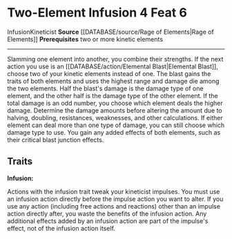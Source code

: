 ﻿---
actions: '[free-action]'
feat: Two-Element Infusion
id: '4193'
level: '6'
name: Two-Element Infusion
prerequisite: two or more kinetic elements
rarity: Common
source: '[[DATABASE/source/Rage of Elements|Rage of Elements]]'
trait:
- '[[DATABASE/trait/Infusion|Infusion]]'
- '[[DATABASE/trait/Kineticist|Kineticist]]'
type: Feat

---
# Two-Element Infusion <span class="action-icon">4</span> <span class="item-type">Feat 6</span>

<span class="item-trait">Infusion</span><span class="item-trait">Kineticist</span>
**Source** [[DATABASE/source/Rage of Elements|Rage of Elements]]
**Prerequisites** two or more kinetic elements

---
Slamming one element into another, you combine their strengths. If the next action you use is an [[DATABASE/action/Elemental Blast|Elemental Blast]], choose two of your kinetic elements instead of one. The blast gains the traits of both elements and uses the highest range and damage die among the two elements. Half the blast's damage is the damage type of one element, and the other half is the damage type of the other element. If the total damage is an odd number, you choose which element deals the higher damage. Determine the damage amounts before altering the amount due to halving, doubling, resistances, weaknesses, and other calculations. If either element can deal more than one type of damage, you can still choose which damage type to use. You gain any added effects of both elements, such as their critical blast junction effects.

## Traits

**Infusion:**

Actions with the infusion trait tweak your kineticist impulses. You must use an infusion action directly before the impulse action you want to alter. If you use any action (including free actions and reactions) other than an impulse action directly after, you waste the benefits of the infusion action. Any additional effects added by an infusion action are part of the impulse's effect, not of the infusion action itself.